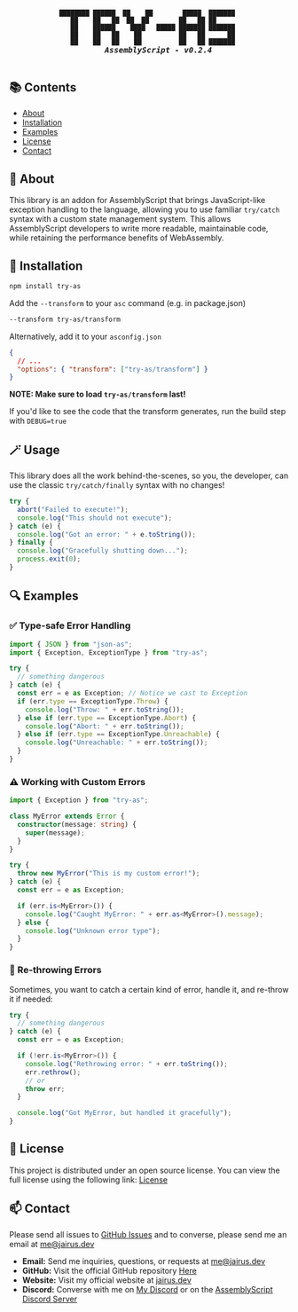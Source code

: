 <h5 align="center">
  <pre>
<span style="font-size: 0.8em;">████████ ██████  ██    ██        █████  ███████ 
   ██    ██   ██  ██  ██        ██   ██ ██      
   ██    ██████    ████   █████ ███████ ███████ 
   ██    ██   ██    ██          ██   ██      ██ 
   ██    ██   ██    ██          ██   ██ ███████ </span>
    AssemblyScript - v0.2.4
  </pre>
</h5>

## 📚 Contents

- [About](#-about)
- [Installation](#-installation)
- [Examples](#-examples)
- [License](#-license)
- [Contact](#-contact)

## 📝 About

This library is an addon for AssemblyScript that brings JavaScript-like exception handling to the language, allowing you to use familiar `try/catch` syntax with a custom state management system. This allows AssemblyScript developers to write more readable, maintainable code, while retaining the performance benefits of WebAssembly.

## 💾 Installation

```bash
npm install try-as
```

Add the `--transform` to your `asc` command (e.g. in package.json)

```bash
--transform try-as/transform
```

Alternatively, add it to your `asconfig.json`

```json
{
  // ...
  "options": { "transform": ["try-as/transform"] }
}
```

**NOTE: Make sure to load `try-as/transform` last!**

If you'd like to see the code that the transform generates, run the build step with `DEBUG=true`

## 🪄 Usage

This library does all the work behind-the-scenes, so you, the developer, can use the classic `try/catch/finally` syntax with no changes!

```js
try {
  abort("Failed to execute!");
  console.log("This should not execute");
} catch (e) {
  console.log("Got an error: " + e.toString());
} finally {
  console.log("Gracefully shutting down...");
  process.exit(0);
}
```

## 🔍 Examples

### ✅ Type-safe Error Handling

```js
import { JSON } from "json-as";
import { Exception, ExceptionType } from "try-as";

try {
  // something dangerous
} catch (e) {
  const err = e as Exception; // Notice we cast to Exception
  if (err.type == ExceptionType.Throw) {
    console.log("Throw: " + err.toString());
  } else if (err.type == ExceptionType.Abort) {
    console.log("Abort: " + err.toString());
  } else if (err.type == ExceptionType.Unreachable) {
    console.log("Unreachable: " + err.toString());
  }
}
```

### ⚠️ Working with Custom Errors

```typescript
import { Exception } from "try-as";

class MyError extends Error {
  constructor(message: string) {
    super(message);
  }
}

try {
  throw new MyError("This is my custom error!");
} catch (e) {
  const err = e as Exception;

  if (err.is<MyError>()) {
    console.log("Caught MyError: " + err.as<MyError>().message);
  } else {
    console.log("Unknown error type");
  }
}
```

### 🔁 Re-throwing Errors

Sometimes, you want to catch a certain kind of error, handle it, and re-throw it if needed:

```typescript
try {
  // something dangerous
} catch (e) {
  const err = e as Exception;

  if (!err.is<MyError>()) {
    console.log("Rethrowing error: " + err.toString());
    err.rethrow();
    // or
    throw err;
  }

  console.log("Got MyError, but handled it gracefully");
}
```

## 📃 License

This project is distributed under an open source license. You can view the full license using the following link: [License](./LICENSE)

## 📫 Contact

Please send all issues to [GitHub Issues](https://github.com/JairusSW/as-json/issues) and to converse, please send me an email at [me@jairus.dev](mailto:me@jairus.dev)

- **Email:** Send me inquiries, questions, or requests at [me@jairus.dev](mailto:me@jairus.dev)
- **GitHub:** Visit the official GitHub repository [Here](https://github.com/JairusSW/as-json)
- **Website:** Visit my official website at [jairus.dev](https://jairus.dev/)
- **Discord:** Converse with me on [My Discord](https://discord.com/users/600700584038760448) or on the [AssemblyScript Discord Server](https://discord.gg/assemblyscript/)
